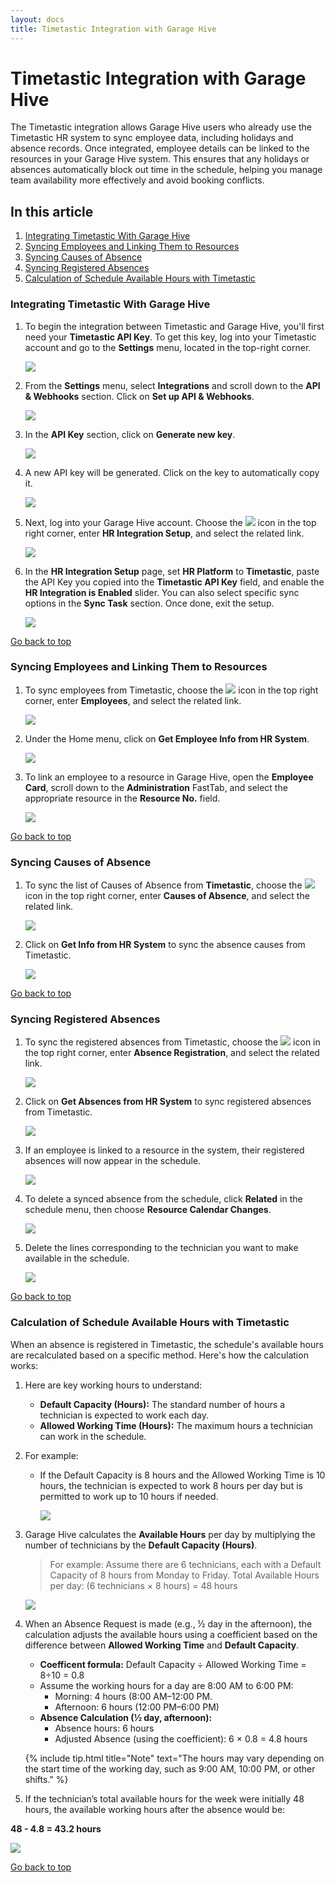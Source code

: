 ```yaml
---
layout: docs
title: Timetastic Integration with Garage Hive
---
```


<a name="top"></a>

# Timetastic Integration with Garage Hive
The Timetastic integration allows Garage Hive users who already use the Timetastic HR system to sync employee data, including holidays and absence records. Once integrated, employee details can be linked to the resources in your Garage Hive system. This ensures that any holidays or absences automatically block out time in the schedule, helping you manage team availability more effectively and avoid booking conflicts.

## In this article
1. [Integrating Timetastic With Garage Hive](#integrating-timetastic-with-garage-hive)
2. [Syncing Employees and Linking Them to Resources](#syncing-employees-and-linking-them-to-resources)
3. [Syncing Causes of Absence](#syncing-causes-of-absence)
4. [Syncing Registered Absences](#syncing-registered-absences)
5. [Calculation of Schedule Available Hours with Timetastic](#calculation-of-schedule-available-hours-with-timetastic)

### Integrating Timetastic With Garage Hive
1. To begin the integration between Timetastic and Garage Hive, you'll first need your **Timetastic API Key**. To get this key, log into your Timetastic account and go to the **Settings** menu, located in the top-right corner.

   ![](media/garagehive-timetastic-integration1.png)

2. From the **Settings** menu, select **Integrations** and scroll down to the **API & Webhooks** section. Click on **Set up API & Webhooks**.

   ![](media/garagehive-timetastic-integration2.png)

3. In the **API Key** section, click on **Generate new key**. 

   ![](media/garagehive-timetastic-integration3.png)

4. A new API key will be generated. Click on the key to automatically copy it.

   ![](media/garagehive-timetastic-integration6.png)

5. Next, log into your Garage Hive account. Choose the ![](media/search_icon.png) icon in the top right corner, enter **HR Integration Setup**, and select the related link.

   ![](media/garagehive-timetastic-integration4.png)

6. In the **HR Integration Setup** page, set **HR Platform** to **Timetastic**, paste the API Key you copied into the **Timetastic API Key** field, and enable the **HR Integration is Enabled** slider. You can also select specific sync options in the **Sync Task** section. Once done, exit the setup.

   ![](media/garagehive-timetastic-integration5.png)


[Go back to top](#top)

### Syncing Employees and Linking Them to Resources
1. To sync employees from Timetastic, choose the ![](media/search_icon.png) icon in the top right corner, enter **Employees**, and select the related link.

   ![](media/garagehive-timetastic-employee-data-sync1.png)

2. Under the Home menu, click on **Get Employee Info from HR System**.

   ![](media/garagehive-timetastic-employee-data-sync2.png)

3. To link an employee to a resource in Garage Hive, open the **Employee Card**, scroll down to the **Administration** FastTab, and select the appropriate resource in the **Resource No.** field.

   ![](media/garagehive-timetastic-employee-data-sync3.png)


[Go back to top](#top)

### Syncing Causes of Absence
1. To sync the list of Causes of Absence from **Timetastic**, choose the ![](media/search_icon.png) icon in the top right corner, enter **Causes of Absence**, and select the related link.

   ![](media/garagehive-timetastic-causes-of-absence1.png)

2. Click on **Get Info from HR System** to sync the absence causes from Timetastic.

   ![](media/garagehive-timetastic-causes-of-absence2.png)


[Go back to top](#top)

### Syncing Registered Absences
1. To sync the registered absences from Timetastic, choose the ![](media/search_icon.png) icon in the top right corner, enter **Absence Registration**, and select the related link.

   ![](media/garagehive-timetastic-absence-registration1.png)

2. Click on **Get Absences from HR System** to sync registered absences from Timetastic.

   ![](media/garagehive-timetastic-absence-registration2.png)

3. If an employee is linked to a resource in the system, their registered absences will now appear in the schedule.

   ![](media/garagehive-timetastic-absence-registration3.png)

4. To delete a synced absence from the schedule, click **Related** in the schedule menu, then choose **Resource Calendar Changes**.

   ![](media/garagehive-timetastic-absence-registration4.png)

5. Delete the lines corresponding to the technician you want to make available in the schedule.

   ![](media/garagehive-timetastic-absence-registration5.png)


[Go back to top](#top)

### Calculation of Schedule Available Hours with Timetastic
When an absence is registered in Timetastic, the schedule's available hours are recalculated based on a specific method. Here's how the calculation works:
1. Here are key working hours to understand:
   * **Default Capacity (Hours):** The standard number of hours a technician is expected to work each day.
   * **Allowed Working Time (Hours):** The maximum hours a technician can work in the schedule.
1. For example:
   * If the Default Capacity is 8 hours and the Allowed Working Time is 10 hours, the technician is expected to work 8 hours per day but is permitted to work up to 10 hours if needed.

      ![](media/garagehive-timetastic-available-hours1.png)

1. Garage Hive calculates the **Available Hours** per day by multiplying the number of technicians by the **Default Capacity (Hours)**.

   > For example:
   Assume there are 6 technicians, each with a Default Capacity of 8 hours from Monday to Friday.
   > Total Available Hours per day:
   (6 technicians × 8 hours) = 48 hours

   ![](media/garagehive-timetastic-available-hours2.png)

2. When an Absence Request is made (e.g., ½ day in the afternoon), the calculation adjusts the available hours using a coefficient based on the difference between **Allowed Working Time** and **Default Capacity**.
   * **Coefficent formula:** Default Capacity ÷ Allowed Working Time = 8÷10 = 0.8
   * Assume the working hours for a day are 8:00 AM to 6:00 PM:
     - Morning: 4 hours (8:00 AM–12:00 PM.
     - Afternoon: 6 hours (12:00 PM–6:00 PM)
   * **Absence Calculation (½ day, afternoon):**
     - Absence hours: 6 hours
     - Adjusted Absence (using the coefficient): 6 × 0.8 = 4.8 hours

   {% include tip.html title="Note" text="The hours may vary depending on the start time of the working day, such as 9:00 AM, 10:00 PM, or other shifts." %}
3. If the technician’s total available hours for the week were initially 48 hours, the available working hours after the absence would be:

  **48 - 4.8 = 43.2 hours**

   ![](media/garagehive-timetastic-available-hours3.png)
   

[Go back to top](#top)